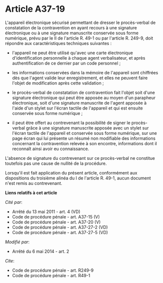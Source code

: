 # Article A37-19

L'appareil électronique sécurisé permettant de dresser le procès-verbal de constatation de la contravention en ayant recours
à une signature électronique ou à une signature manuscrite conservée sous forme numérique, prévu par le II de l'article R.
49-1 ou par l'article R. 249-9, doit répondre aux caractéristiques techniques suivantes : 

- l'appareil ne peut être utilisé qu'avec une carte électronique d'identification personnelle à chaque agent verbalisateur,
et après authentification de ce dernier par un code personnel ; 

- les informations conservées dans la mémoire de l'appareil sont chiffrées dès que l'agent valide leur enregistrement, et
elles ne peuvent faire l'objet de modification après cette validation ;

- le procès-verbal de constatation de contravention fait l'objet soit d'une signature électronique qui peut être apposée au
moyen d'un parapheur électronique, soit d'une signature manuscrite de l'agent apposée à l'aide d'un stylet sur l'écran
tactile de l'appareil et qui est ensuite conservée sous forme numérique ; 

- il peut être offert au contrevenant la possibilité de signer le procès-verbal grâce à une signature manuscrite apposée avec
un stylet sur l'écran tactile de l'appareil et conservée sous forme numérique, sur une page écran qui lui présente un résumé
non modifiable des informations concernant la contravention relevée à son encontre, informations dont il reconnaît ainsi
avoir eu connaissance. 

L'absence de signature du contrevenant sur ce procès-verbal ne constitue toutefois pas une cause de nullité de la procédure. 

Lorsqu'il est fait application du présent article, conformément aux dispositions du troisième alinéa du I de l'article R.
49-1, aucun document n'est remis au contrevenant.

**Liens relatifs à cet article**

_Cité par_:

  - Arrêté du 13 mai 2011 - art. 4 (VD)
  - Code de procédure pénale - art. A37-15 (V)
  - Code de procédure pénale - art. A37-20 (V)
  - Code de procédure pénale - art. A37-27-2 (VD)
  - Code de procédure pénale - art. A37-27-5 (VD)

_Modifié par_:

  - Arrêté du 6 mai 2014 - art. 2

_Cite_:

  - Code de procédure pénale - art. R249-9
  - Code de procédure pénale - art. R49-1
